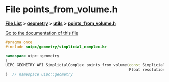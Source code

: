 

# File points\_from\_volume.h

[**File List**](files.md) **>** [**geometry**](dir_04894967a28d068f10a69f6e8a07a2cb.md) **>** [**utils**](dir_739799d2da88efedfd4a7c44220c72e4.md) **>** [**points\_from\_volume.h**](geometry_2utils_2points__from__volume_8h.md)

[Go to the documentation of this file](geometry_2utils_2points__from__volume_8h.md)


```C++
#pragma once
#include <uipc/geometry/simplicial_complex.h>

namespace uipc::geometry
{
UIPC_GEOMETRY_API SimplicialComplex points_from_volume(const SimplicialComplex& sc,
                                                       Float resolution = 0.01);
}  // namespace uipc::geometry
```


